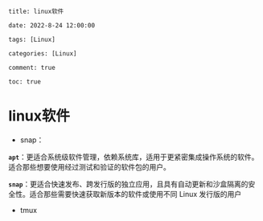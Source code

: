 ```
title: linux软件

date: 2022-8-24 12:00:00

tags: [Linux]

categories: [Linux]

comment: true

toc: true
```

#

<!--more-->

# linux软件

- snap：

**`apt`**：更适合系统级软件管理，依赖系统库，适用于更紧密集成操作系统的软件。适合那些想要使用经过测试和验证的软件包的用户。

**`snap`**：更适合快速发布、跨发行版的独立应用，且具有自动更新和沙盒隔离的安全性。适合那些需要快速获取新版本的软件或使用不同 Linux 发行版的用户



- tmux



